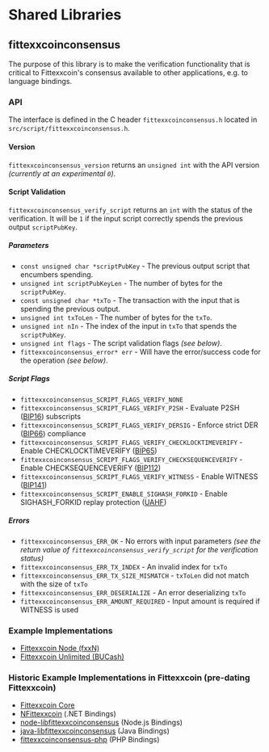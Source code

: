 # Shared Libraries

## fittexxcoinconsensus

The purpose of this library is to make the verification functionality that is
critical to Fittexxcoin's consensus available to other applications, e.g. to
language bindings.

### API

The interface is defined in the C header `fittexxcoinconsensus.h` located in
`src/script/fittexxcoinconsensus.h`.

#### Version

`fittexxcoinconsensus_version` returns an `unsigned int` with the API version
*(currently at an experimental `0`)*.

#### Script Validation

`fittexxcoinconsensus_verify_script` returns an `int` with the status of the verification.
It will be `1` if the input script correctly spends the previous output `scriptPubKey`.

##### Parameters

- `const unsigned char *scriptPubKey` - The previous output script that encumbers
  spending.
- `unsigned int scriptPubKeyLen` - The number of bytes for the `scriptPubKey`.
- `const unsigned char *txTo` - The transaction with the input that is spending
  the previous output.
- `unsigned int txToLen` - The number of bytes for the `txTo`.
- `unsigned int nIn` - The index of the input in `txTo` that spends the `scriptPubKey`.
- `unsigned int flags` - The script validation flags *(see below)*.
- `fittexxcoinconsensus_error* err` - Will have the error/success code for the
  operation *(see below)*.

##### Script Flags

- `fittexxcoinconsensus_SCRIPT_FLAGS_VERIFY_NONE`
- `fittexxcoinconsensus_SCRIPT_FLAGS_VERIFY_P2SH` - Evaluate P2SH ([BIP16](https://github.com/fittexxcoin/bips/blob/master/bip-0016.mediawiki))
  subscripts
- `fittexxcoinconsensus_SCRIPT_FLAGS_VERIFY_DERSIG` - Enforce strict DER ([BIP66](https://github.com/fittexxcoin/bips/blob/master/bip-0066.mediawiki))
  compliance
- `fittexxcoinconsensus_SCRIPT_FLAGS_VERIFY_CHECKLOCKTIMEVERIFY` - Enable CHECKLOCKTIMEVERIFY
  ([BIP65](https://github.com/fittexxcoin/bips/blob/master/bip-0065.mediawiki))
- `fittexxcoinconsensus_SCRIPT_FLAGS_VERIFY_CHECKSEQUENCEVERIFY` - Enable CHECKSEQUENCEVERIFY
  ([BIP112](https://github.com/fittexxcoin/bips/blob/master/bip-0112.mediawiki))
- `fittexxcoinconsensus_SCRIPT_FLAGS_VERIFY_WITNESS` - Enable WITNESS ([BIP141](https://github.com/fittexxcoin/bips/blob/master/bip-0141.mediawiki))
- `fittexxcoinconsensus_SCRIPT_ENABLE_SIGHASH_FORKID` - Enable SIGHASH_FORKID replay
  protection ([UAHF](https://gitlab.com/fittexxcoin-node/fxxn-sw/fittexxcoin-upgrade-specifications/-/blob/master/spec/uahf-technical-spec.md#req-6-2-mandatory-signature-shift-via-hash-type))

##### Errors

- `fittexxcoinconsensus_ERR_OK` - No errors with input parameters *(see the return
  value of `fittexxcoinconsensus_verify_script` for the verification status)*
- `fittexxcoinconsensus_ERR_TX_INDEX` - An invalid index for `txTo`
- `fittexxcoinconsensus_ERR_TX_SIZE_MISMATCH` - `txToLen` did not match with the size
  of `txTo`
- `fittexxcoinconsensus_ERR_DESERIALIZE` - An error deserializing `txTo`
- `fittexxcoinconsensus_ERR_AMOUNT_REQUIRED` - Input amount is required if WITNESS is
  used

### Example Implementations

- [Fittexxcoin Node (fxxN)](https://gitlab.com/fittexxcoin-node/fittexxcoin-node/-/blob/master/src/script/fittexxcoinconsensus.h)
- [Fittexxcoin Unlimited (BUCash)](https://github.com/FittexxcoinUnlimited/FittexxcoinUnlimited/blob/release/src/script/fittexxcoinconsensus.h)

### Historic Example Implementations in Fittexxcoin (pre-dating Fittexxcoin)

- [Fittexxcoin Core](https://github.com/fittexxcoin/fittexxcoin/blob/master/src/script/fittexxcoinconsensus.h)
- [NFittexxcoin](https://github.com/NicolasDorier/NFittexxcoin/blob/master/NFittexxcoin/Script.cs#L814)
  (.NET Bindings)
- [node-libfittexxcoinconsensus](https://github.com/bitpay/node-libfittexxcoinconsensus)
  (Node.js Bindings)
- [java-libfittexxcoinconsensus](https://github.com/dexX7/java-libfittexxcoinconsensus)
  (Java Bindings)
- [fittexxcoinconsensus-php](https://github.com/Bit-Wasp/fittexxcoinconsensus-php) (PHP Bindings)
